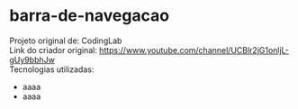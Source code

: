 # barra-de-navegacao
Projeto original de: CodingLab <br>
Link do criador original: https://www.youtube.com/channel/UCBlr2jG1onljL-gUy9bbhJw
<br>
Tecnologias utilizadas:<br>
<ul>
  <li>aaaa</li>  
  <li>aaaa</li> 
</ul>
